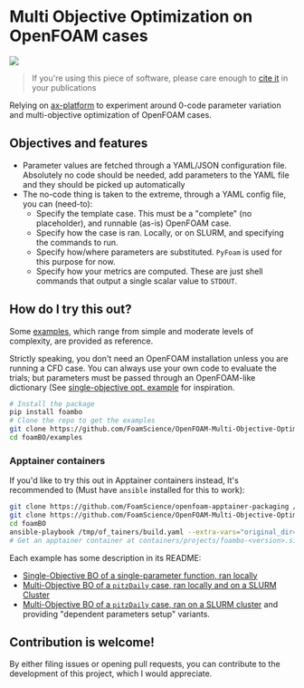 # Multi Objective Optimization on OpenFOAM cases

<a href="https://zenodo.org/record/7997394"><img src="https://zenodo.org/badge/611991004.svg"></a>

> If you're using this piece of software, please care enough to [cite it](https://zenodo.org/record/7997394) in your publications

Relying on [ax-platform](https://ax.dev) to experiment around 0-code parameter variation and multi-objective optimization
of OpenFOAM cases.

## Objectives and features
- Parameter values are fetched through a YAML/JSON configuration file. Absolutely no code should be needed, add parameters
  to the YAML file and they should be picked up automatically
- The no-code thing is taken to the extreme, through a YAML config file, you can (need-to):
  - Specify the template case. This must be a "complete" (no placeholder), and runnable (as-is) OpenFOAM case.
  - Specify how the case is ran. Locally, or on SLURM, and specifying the commands to run.
  - Specify how/where parameters are substituted. `PyFoam` is used for this purpose for now.
  - Specify how your metrics are computed. These are just shell commands that output a single scalar
    value to `STDOUT`.

## How do I try this out?

Some [examples](examples), which range from simple and moderate levels of complexity, are provided
as reference.

Strictly speaking, you don't need an OpenFOAM installation unless you are running a CFD case. You
can always use your own code to evaluate the trials;  but parameters must be passed through an
OpenFOAM-like dictionary (See [single-objective opt. example](examples/local/single-objective)
for inspiration.

```bash
# Install the package
pip install foambo
# Clone the repo to get the examples
git clone https://github.com/FoamScience/OpenFOAM-Multi-Objective-Optimization foamBO
cd foamBO/examples
```
### Apptainer containers

If you'd like to try this out in Apptainer containers instead, It's recommended to
(Must have `ansible` installed for this to work):

```bash
git clone https://github.com/FoamScience/openfoam-apptainer-packaging /tmp/of_tainers
git clone https://github.com/FoamScience/OpenFOAM-Multi-Objective-Optimization foamBO
cd foamBO
ansible-playbook /tmp/of_tainers/build.yaml --extra-vars="original_dir=$PWD" --extra-vars="@build/config.yaml"
# Get an apptainer container at containers/projects/foambo-<version>.sif
```

Each example has some description in its README:
- [Single-Objective BO of a single-parameter function, ran locally](examples/local/single-objective/README.md)
- [Multi-Objective BO of a `pitzDaily` case, ran locally and on a SLURM Cluster](examples/local/multi-objective/README.md)
- [Multi-Objective BO of a `pitzDaily` case, ran on a SLURM cluster](examples/slurm/README.md)
  and providing "dependent parameters setup" variants.

## Contribution is welcome!

By either filing issues or opening pull requests, you can contribute to the development
of this project, which I would appreciate.
